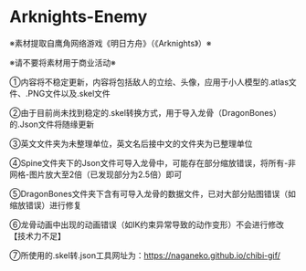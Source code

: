 # Arknights-Enemy
 
※素材提取自鹰角网络游戏《明日方舟》（《Arknights》）※

※请不要将素材用于商业活动※

①内容将不稳定更新，内容将包括敌人的立绘、头像，应用于小人模型的.atlas文件、.PNG文件以及.skel文件

②由于目前尚未找到稳定的.skel转换方式，用于导入龙骨（DragonBones）的.Json文件将随缘更新

③英文文件夹为未整理单位，英文名后接中文的文件夹为已整理单位

④Spine文件夹下的Json文件可导入龙骨中，可能存在部分缩放错误，将所有-非网格-图片放大至2倍（已发现部分为2.5倍）即可

⑤DragonBones文件夹下含有可导入龙骨的数据文件，已对大部分贴图错误（如缩放错误）进行修复

⑥龙骨动画中出现的动画错误（如IK约束异常导致的动作变形）不会进行修改【技术力不足】

⑦所使用的.skel转.json工具网址为：https://naganeko.github.io/chibi-gif/

